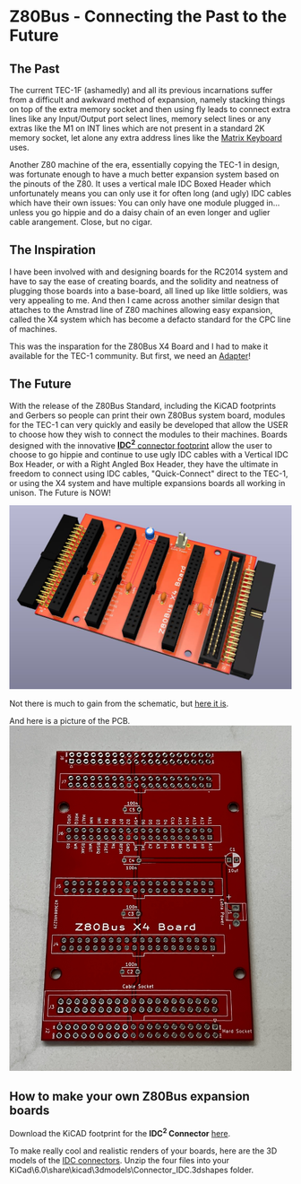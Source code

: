 # Z80Bus - Connecting the Past to the Future
## The Past
The current TEC-1F (ashamedly) and all its previous incarnations suffer from a difficult and awkward method of expansion, namely stacking things on top of the extra memory socket and then using fly leads to connect extra lines like any Input/Output port select lines, memory select lines or any extras like the M1 on INT lines which are not present in a standard 2K memory socket, let alone any extra address lines like the [Matrix Keyboard](https://github.com/Gonzo-XIII/TEC-1_Hardware/tree/master/Matrix_Keyboard) uses.

Another Z80 machine of the era, essentially copying the TEC-1 in design, was fortunate enough to have a much better expansion system based on the pinouts of the Z80. It uses a vertical male IDC Boxed Header which unfortunately means you can only use it for often long (and ugly) IDC cables which have their own issues: You can only have one module plugged in... unless you go hippie and do a daisy chain of an even longer and uglier cable arangement. Close, but no cigar.

## The Inspiration
I have been involved with and designing boards for the RC2014 system and have to say the ease of creating boards, and the solidity and neatness of plugging those boards into a base-board, all lined up like little soldiers, was very appealing to me. And then I came across another similar design that attaches to the Amstrad line of Z80 machines allowing easy expansion, called the X4 system which has become a defacto standard for the CPC line of machines.

This was the insparation for the Z80Bus X4 Board and I had to make it available for the TEC-1 community. But first, we need an [Adapter](https://github.com/Gonzo-XIII/TEC-1_Hardware/tree/master/Z80Bus/TEC-1_Adapter)!

## The Future
With the release of the Z80Bus Standard, including the KiCAD footprints and Gerbers so people can print their own Z80Bus system board, modules for the TEC-1 can very quickly and easily be developed that allow the USER to choose how they wish to connect the modules to their machines. Boards designed with the innovative [<b>IDC<sup>2</sup></b> connector footprint](Z80Bus-Header_V+H_Plug.kicad_mod) allow the user to choose to go hippie and continue to use ugly IDC cables with a Vertical IDC Box Header, or with a Right Angled Box Header, they have the ultimate in freedom to connect using IDC cables, "Quick-Connect" direct to the TEC-1, or using the X4 system and have multiple expansions boards all working in unison. The Future is NOW!

![Z80Bus X4 Board](Z80Bus_X4_Board_Render.jpg)

Not there is much to gain from the schematic, but [here it is](Z80Bus_X4_Board_Schematic.pdf).

And here is a picture of the PCB.
![PCB](Z80Bus_X4_PCB.jpg)

## How to make your own Z80Bus expansion boards
Download the KiCAD footprint for the <b>IDC<sup>2</sup> Connector</b> [here](Z80Bus-Header_V+H_Plug.kicad_mod).

To make really cool and realistic renders of your boards, here are the 3D models of the [IDC connectors](IDC-Headers+Sockets_Vertical+RightAngled.zip). 
Unzip the four files into your KiCad\6.0\share\kicad\3dmodels\Connector_IDC.3dshapes folder.
